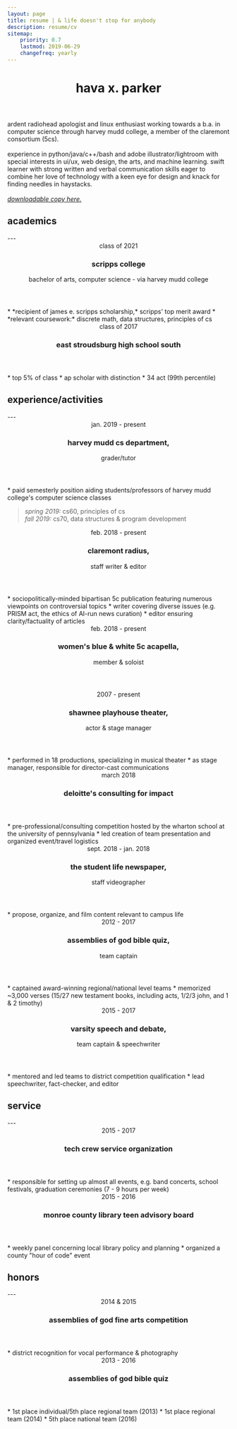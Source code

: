 ```yaml
---
layout: page
title: resume | & life doesn't stop for anybody
description: resume/cv
sitemap:
    priority: 0.7
    lastmod: 2019-06-29
    changefreq: yearly
---
```

<header class="major">
	<h1>hava x. parker</h1>
</header>

<div class="box">
	<p id="profile">ardent radiohead apologist and linux enthusiast working towards a b.a. in computer science through harvey mudd college, a member of the claremont consortium (5cs).
	<br/><br/>
	experience in python/java/c++/bash and adobe illustrator/lightroom with special interests in ui/ux, web design, the arts, and machine learning. 
	swift learner with strong written and verbal communication skills eager to combine her love of technology with a keen eye for design and knack for finding needles in haystacks.
	<br><br>
	<em><a href="{{ "/files/HavaXP-Resume-032019.pdf" | absolute_url }}">downloadable copy here.</a></em></p>

</div>

<h2 class="accent first">academics</h2>
---
<header>
	<span class="rightcol">class of 2021</span>
	<h3 class="first">scripps college</h3> 
	<p>bachelor of arts, computer science - via harvey mudd college</p>
</header>
* *recipient of james e. scripps scholarship,* scripps' top merit award
* *relevant coursework:* discrete math, data structures, principles of cs

<header>
	<span class="rightcol">class of 2017</span>
	<h3>east stroudsburg high school south</h3>
</header>
* top 5% of class
* ap scholar with distinction
* 34 act (99th  percentile)

<h2 class="accent">experience/activities</h2>
---
<header>
	<span class="rightcol first">jan. 2019 - present</span>
	<h3 class="jobloc first">harvey mudd cs department,</h3> <span class="jobdesc">grader/tutor</span>
</header>
* paid semesterly position aiding students/professors of harvey mudd college's computer science classes
&nbsp;

> *spring 2019:* cs60, principles of cs  
> *fall 2019:* cs70, data structures & program development

<header>
	<span class="rightcol">feb. 2018 - present</span>
	<h3 class="jobloc">claremont radius,</h3> <span class="jobdesc">staff writer & editor</span>
</header>
* sociopolitically-minded bipartisan 5c publication featuring numerous viewpoints on controversial topics
* writer covering diverse issues (e.g. PRISM act, the ethics of AI-run news curation) 
* editor ensuring clarity/factuality of articles

<header>
	<span class="rightcol">feb. 2018 - present</span>
	<h3 class="jobloc">women's blue & white 5c acapella,</h3> <span class="jobdesc">member & soloist</span>
</header>

<header>
	<span class="rightcol">2007 - present</span>
	<h3 class="jobloc">shawnee playhouse theater,</h3> <span class="jobdesc">actor & stage manager</span>
</header>
* performed in 18 productions, specializing in musical theater
* as stage manager, responsible for director-cast communications

<header>
	<span class="rightcol">march 2018</span>
	<h3 class="jobloc">deloitte's consulting for impact</h3>
</header>
* pre-professional/consulting competition hosted by the wharton school at the university of pennsylvania
* led creation of team presentation and organized event/travel logistics

<header>
	<span class="rightcol">sept. 2018 - jan. 2018</span>
	<h3 class="jobloc">the student life newspaper,</h3> <span class="jobdesc">staff videographer</span>
</header>
* propose, organize, and film content relevant to campus life

<header>
	<span class="rightcol">2012 - 2017</span>
	<h3 class="jobloc">assemblies of god bible quiz,</h3> <span class="jobdesc">team captain</span>
</header>
* captained award-winning regional/national level teams
* memorized ~3,000 verses (15/27 new testament books,
including acts, 1/2/3 john, and 1 & 2 timothy)

<header>
	<span class="rightcol">2015 - 2017</span>
	<h3 class="jobloc">varsity speech and debate,</h3> <span class="jobdesc">team captain & speechwriter</span>
</header>
* mentored and led teams to district competition qualification
* lead speechwriter, fact-checker, and editor

<h2 class="accent">service</h2>
---
<header>
	<span class="rightcol first">2015 - 2017</span>
	<h3 class="jobloc first">tech crew service organization</h3>
</header>
* responsible for setting up almost all events, e.g. band concerts, school festivals, graduation ceremonies (7 - 9 hours per week)

<header>
	<span class="rightcol">2015 - 2016</span>
	<h3 class="jobloc">monroe county library teen advisory board</h3>
</header>
* weekly panel concerning local library policy and planning
* organized a county "hour of code" event

<h2 class="accent">honors</h2>
---
<header>
	<span class="rightcol first">2014 & 2015</span>
	<h3 class="jobloc first">assemblies of god fine arts competition</h3>
</header>
* district recognition for vocal performance & photography

<header>
	<span class="rightcol">2013 - 2016</span>
	<h3 class="jobloc">assemblies of god bible quiz</h3>
</header>
* 1st place individual/5th place regional team (2013)
* 1st place regional team (2014)
* 5th place national team (2016)